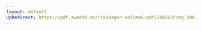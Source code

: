 ```yaml
---
layout: default
UpRedirect: https://pdf.swedeb.se/riksdagen-volumeG-pdf/200203/reg_200203/reg_200203_0117.pdf
---
```

